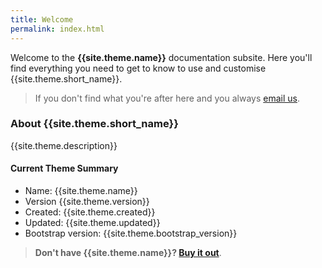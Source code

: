```yaml
---
title: Welcome
permalink: index.html
---
```


Welcome to the **{{site.theme.name}}** documentation subsite. Here you'll find everything you need to get to know to use and customise {{site.theme.short_name}}.

> If you don't find what you're after here and you always [email us](mailto:info@themelize.me).


### About {{site.theme.short_name}}

{{site.theme.description}}

#### Current Theme Summary

* Name: {{site.theme.name}}
* Version {{site.theme.version}}
* Created: {{site.theme.created}}
* Updated: {{site.theme.updated}}
* Bootstrap version: {{site.theme.bootstrap_version}}


> **Don't have {{site.theme.name}}? [Buy it out]({{site.theme.buy_link}})**.
